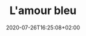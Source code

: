 ---
title: "L'amour bleu"
date: 2020-07-26T16:25:08+02:00
draft: false
orientation: "portrait"
imageName: "5.jpg"
weight: 5
url: "/l-amour-bleu"
dimensions: "90 x 70"
---